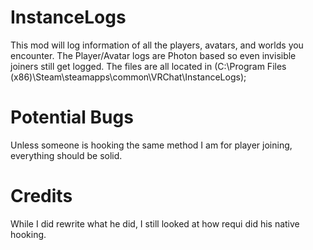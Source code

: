# InstanceLogs
This mod will log information of all the players, avatars, and worlds you encounter. 
The Player/Avatar logs are Photon based so even invisible joiners still get logged. 
The files are all located in (C:\Program Files (x86)\Steam\steamapps\common\VRChat\InstanceLogs);

# Potential Bugs

Unless someone is hooking the same method I am for player joining, everything should be solid.

# Credits

While I did rewrite what he did, I still looked at how requi did his native hooking.
